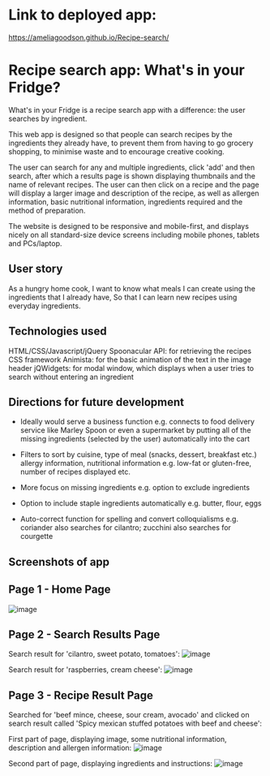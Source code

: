# Link to deployed app:
https://ameliagoodson.github.io/Recipe-search/

# Recipe search app: What's in your Fridge?
What's in your Fridge is a recipe search app with a difference: the user searches by ingredient. 

This web app is designed so that people can search recipes by the ingredients they already have, to prevent them from having to go grocery shopping, to minimise waste and to encourage creative cooking.

The user can search for any and multiple ingredients, click 'add' and then search, after which a results page is shown displaying thumbnails and the name of relevant recipes. The user can then click on a recipe and the page will display a larger image and description of the recipe, as well as allergen information, basic nutritional information, ingredients required and the method of preparation. 

The website is designed to be responsive and mobile-first, and displays nicely on all standard-size device screens including mobile phones, tablets and PCs/laptop. 

## User story
As a hungry home cook,
I want to know what meals I can create using the ingredients that I already have,
So that I can learn new recipes using everyday ingredients.

## Technologies used
HTML/CSS/Javascript/jQuery
Spoonacular API: for retrieving the recipes
CSS framework Animista: for the basic animation of the text in the image header
jQWidgets: for modal window, which displays when a user tries to search without entering an ingredient

## Directions for future development
* Ideally would serve a business function e.g. connects to food delivery service like Marley Spoon or even a supermarket by putting all of the missing ingredients (selected by the user) automatically into the cart 

* Filters to sort by cuisine, type of meal (snacks, dessert, breakfast etc.) allergy information, nutritional information e.g. low-fat or gluten-free, number of recipes displayed etc.

* More focus on missing ingredients e.g. option to exclude ingredients

* Option to include staple ingredients automatically e.g. butter, flour, eggs

* Auto-correct function for spelling and convert colloquialisms e.g. coriander also searches for cilantro; zucchini also searches for courgette


## Screenshots of app
## Page 1 - Home Page
![image](https://user-images.githubusercontent.com/60428536/78344908-c703d100-75e8-11ea-8098-ae3e35d08940.png)

## Page 2 - Search Results Page
Search result for 'cilantro, sweet potato, tomatoes':
![image](https://user-images.githubusercontent.com/60428536/78345400-59a47000-75e9-11ea-8219-e4bd47b13c76.png)

Search result for 'raspberries, cream cheese':
![image](https://user-images.githubusercontent.com/60428536/78345611-95d7d080-75e9-11ea-9e06-224712a9bbbd.png)

## Page 3 - Recipe Result Page
Searched for 'beef mince, cheese, sour cream, avocado' and clicked on search result called 'Spicy mexican stuffed potatoes with beef and cheese':

First part of page, displaying image, some nutritional information, description and allergen information:
![image](https://user-images.githubusercontent.com/60428536/78345822-e6e7c480-75e9-11ea-8484-2c2bd897fdda.png)

Second part of page, displaying ingredients and instructions:
![image](https://user-images.githubusercontent.com/60428536/78346099-4645d480-75ea-11ea-952b-2cff7288384e.png)

